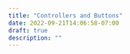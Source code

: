 ```yaml
---
title: "Controllers and Buttons"
date: 2022-09-21T14:06:58-07:00
draft: true
description: ""
---
```


